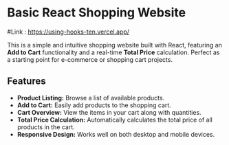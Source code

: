 # Basic React Shopping Website

#Link : https://using-hooks-ten.vercel.app/

This is a simple and intuitive shopping website built with React, featuring an **Add to Cart** functionality and a real-time **Total Price** calculation. Perfect as a starting point for e-commerce or shopping cart projects.

## Features

- **Product Listing:** Browse a list of available products.
- **Add to Cart:** Easily add products to the shopping cart.
- **Cart Overview:** View the items in your cart along with quantities.
- **Total Price Calculation:** Automatically calculates the total price of all products in the cart.
- **Responsive Design:** Works well on both desktop and mobile devices.

